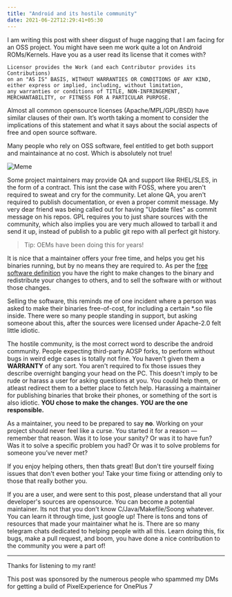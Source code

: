 ```yaml
---
title: "Android and its hostile community"
date: 2021-06-22T12:29:41+05:30
---
```


I am writing this post with sheer disgust of huge nagging that I am facing for an OSS project.
You might have seen me work quite a lot on Android ROMs/Kernels. Have you as a user read its license that it comes with?

```code 
Licensor provides the Work (and each Contributor provides its Contributions)
on an "AS IS" BASIS, WITHOUT WARRANTIES OR CONDITIONS OF ANY KIND,
either express or implied, including, without limitation,
any warranties or conditions of TITLE, NON-INFRINGEMENT,
MERCHANTABILITY, or FITNESS FOR A PARTICULAR PURPOSE.
```
 
Almost all common opensource licenses (Apache/MPL/GPL/BSD) have similar clauses of their own.
It’s worth taking a moment to consider the implications of this statement and what
it says about the social aspects of free and open source software.


Many people who rely on OSS software, feel entitled to get both support and maintainance at no cost.
Which is absolutely not true!


![Meme](https://baalajimaestro.me/img/post-android-community-meme.png)


Some project maintainers may provide QA and support like RHEL/SLES, in the form of a contract. This isnt the case with FOSS, where you aren't required to sweat and cry for the community. Let alone QA, you aren't required to publish documentation,
or even a proper commit message. My very dear friend was being called out for having "Update files" as commit message on his repos. GPL requires you to just share sources with the community, which also implies you are very much allowed to tarball it and send it up, instead of publish to a public git repo with all perfect git history.

> Tip: OEMs have been doing this for years!


It is nice that a maintainer offers your free time, and helps you get his binaries running, but by no means they are required to.
As per the [free software definition](https://www.gnu.org/philosophy/free-sw.en.html) you have the right to make changes to the binary and redistribute your changes to others,
and to sell the software with or without those changes.

Selling the software, this reminds me of one incident where a person was asked to make their binaries free-of-cost, for including
a certain *.so file inside. There were so many people standing in support, but asking someone about this, after the sources
were licensed under Apache-2.0 felt little idiotic.

The hostile community, is the most correct word to describe the android community. People expecting third-party AOSP forks,
to perform without bugs in weird edge cases is totally not fine. You haven't given them a **WARRANTY** of any sort.
You aren't required to fix those issues they describe overnight banging your head on the PC. This doesn't imply to be rude
or harass a user for asking questions at you. You could help them, or atleast redirect them to a better place to fetch help.
Harassing a maintainer for publishing binaries that broke their phones, or something of the sort is also idiotic.
**YOU chose to make the changes.**
**YOU are the one responsible.**

As a maintainer, you need to be prepared to say __no__.
Working on your project should never feel like a curse.
You started it for a reason — remember that reason. Was it to lose your sanity? Or was it to have fun?
Was it to solve a specific problem you had? Or was it to solve problems for someone you’ve never met? 

If you enjoy helping others, then thats great! But don't tire yourself fixing issues that don't even bother you! Take your time fixing or attending only to those that really bother you. 

If you are a user, and were sent to this post, please understand that all your developer's sources are opensource. You can become a potential maintainer. Its not that you don't know C/Java/Makefile/Soong whatever. You can learn it through time, just google up! There is tons and tons of resources that made your maintainer what he is. There are so many telegram chats dedicated to helping people with all this. Learn doing this, fix bugs, make a pull request, and boom, you have done a nice contribution to the community you were a part of!

---

Thanks for listening to my rant!

This post was sponsored by the numerous people who spammed my DMs for getting a build of PixelExperience for OnePlus 7

